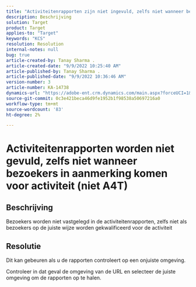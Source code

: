 ```yaml
---
title: "Activiteitenrapporten zijn niet ingevuld, zelfs niet wanneer bezoekers in aanmerking komen voor een juiste activiteit (niet A4T)"
description: Beschrijving
solution: Target
product: Target
applies-to: "Target"
keywords: "KCS"
resolution: Resolution
internal-notes: null
bug: true
article-created-by: Tanay Sharma .
article-created-date: "9/9/2022 10:25:40 AM"
article-published-by: Tanay Sharma .
article-published-date: "9/9/2022 10:36:46 AM"
version-number: 3
article-number: KA-14738
dynamics-url: "https://adobe-ent.crm.dynamics.com/main.aspx?forceUCI=1&pagetype=entityrecord&etn=knowledgearticle&id=20c1b4bc-2930-ed11-9db1-002248086735"
source-git-commit: 0c3e421beca46d9fe1952b1f98538a50697216a0
workflow-type: tm+mt
source-wordcount: '83'
ht-degree: 2%

---
```


# Activiteitenrapporten worden niet gevuld, zelfs niet wanneer bezoekers in aanmerking komen voor activiteit (niet A4T)

## Beschrijving


Bezoekers worden niet vastgelegd in de activiteitenrapporten, zelfs niet als bezoekers op de juiste wijze worden gekwalificeerd voor de activiteit


## Resolutie


Dit kan gebeuren als u de rapporten controleert op een onjuiste omgeving.



Controleer in dat geval de omgeving van de URL en selecteer de juiste omgeving om de rapporten op te halen.
